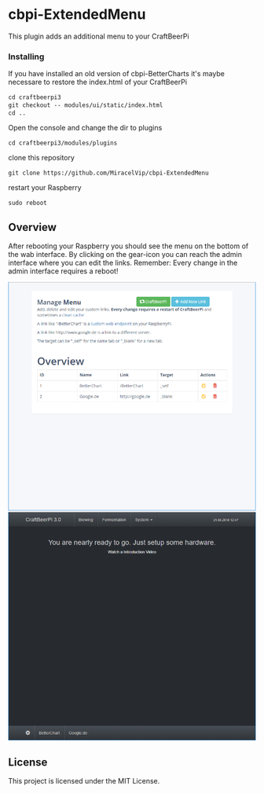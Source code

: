 # cbpi-ExtendedMenu

This plugin adds an additional menu to your CraftBeerPi

### Installing
If you have installed an old version of cbpi-BetterCharts it's maybe necessare to restore the index.html of your CraftBeerPi

```
cd craftbeerpi3
git checkout -- modules/ui/static/index.html
cd ..
```

Open the console and change the dir to plugins

```
cd craftbeerpi3/modules/plugins
```

clone this repository

```
git clone https://github.com/MiracelVip/cbpi-ExtendedMenu
```

restart your Raspberry

```
sudo reboot
```


## Overview

After rebooting your Raspberry you should see the menu on the bottom of the wab interface. By clicking on the gear-icon you can reach the admin interface where you can edit the links.
Remember: Every change in the admin interface requires a reboot!


![Alt text](images/cbpi-ExtendedMenu-admin.png?raw=true "Admin")
![Alt text](images/cbpi-ExtendedMenu.png?raw=true "cbpi")



## License

This project is licensed under the MIT License.
